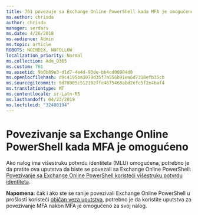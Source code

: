 ```yaml
---
title: 761 povezuje sa Exchange Online PowerShell kada MFA je omogućeno
ms.author: chrisda
author: chrisda
manager: serdars
ms.date: 4/26/2018
ms.audience: Admin
ms.topic: article
ROBOTS: NOINDEX, NOFOLLOW
localization_priority: Normal
ms.collection: Adm_O365
ms.custom: 761
ms.assetid: 9b0b89e3-d1d7-4e4d-93de-bb4cd00904d8
ms.openlocfilehash: d9c4195ba3079d35f7a556b91ea6d7318efb35cb
ms.sourcegitcommit: 9d78905c512192ffc4675468abd2efc5f2e4baf4
ms.translationtype: MT
ms.contentlocale: sr-Latn-RS
ms.lasthandoff: 04/23/2019
ms.locfileid: "32408194"
---
```

# <a name="connect-to-exchange-online-powershell-when-mfa-is-enabled"></a>Povezivanje sa Exchange Online PowerShell kada MFA je omogućeno

Ako nalog ima višestruku potvrdu identiteta (MLU) omogućena, potrebno je da pratite ova uputstva da biste se povezali sa Exchange Online PowerShell: [Povezivanje sa Exchange Online PowerShell koristeći višestruku potvrdu identiteta](https://docs.microsoft.com/powershell/exchange/exchange-online/connect-to-exchange-online-powershell/mfa-connect-to-exchange-online-powershell).

**Napomena**: čak i ako ste se ranije povezivali Exchange Online PowerShell u prošlosti koristeći [običan veza uputstva](https://docs.microsoft.com/powershell/exchange/exchange-online/connect-to-exchange-online-powershell/connect-to-exchange-online-powershell), potrebno je da koristite uputstva za povezivanje MFA nakon MFA je omogućeno za svoj nalog.
